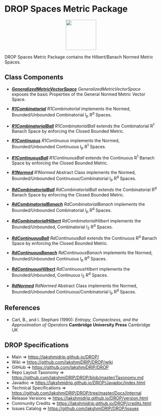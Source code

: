 # DROP Spaces Metric Package

<p align="center"><img src="https://github.com/lakshmiDRIP/DROP/blob/master/DRIP_Logo.gif?raw=true" width="100"></p>

DROP Spaces Metric Package contains the Hilbert/Banach Normed Metric Spaces.


## Class Components

 * [***GeneralizedMetricVectorSpace***](https://github.com/lakshmiDRIP/DROP/tree/master/src/main/java/org/drip/spaces/metric/GeneralizedMetricVectorSpace.java)
 <i>GeneralizedMetricVectorSpace</i> exposes the basic Properties of the General Normed Metric Vector Space.

 * [***R1Combinatorial***](https://github.com/lakshmiDRIP/DROP/tree/master/src/main/java/org/drip/spaces/metric/R1Combinatorial.java)
 <i>R1Combinatorial</i> implements the Normed, Bounded/Unbounded Combinatorial l<sub>p</sub> R<sup>d</sup>
 Spaces.

 * [***R1CombinatorialBall***](https://github.com/lakshmiDRIP/DROP/tree/master/src/main/java/org/drip/spaces/metric/R1CombinatorialBall.java)
 <i>R1CombinatorialBall</i> extends the Combinatorial R<sup>1</sup> Banach Space by enforcing the Closed
 Bounded Metric.

 * [***R1Continuous***](https://github.com/lakshmiDRIP/DROP/tree/master/src/main/java/org/drip/spaces/metric/R1Continuous.java)
 <i>R1Continuous</i> implements the Normed, Bounded/Unbounded Continuous l<sub>p</sub> R<sup>1</sup> Spaces.

 * [***R1ContinuousBall***](https://github.com/lakshmiDRIP/DROP/tree/master/src/main/java/org/drip/spaces/metric/R1ContinuousBall.java)
 <i>R1ContinuousBall</i> extends the Continuous R<sup>1</sup> Banach Space by enforcing the Closed Bounded
 Metric.

 * [***R1Normed***](https://github.com/lakshmiDRIP/DROP/tree/master/src/main/java/org/drip/spaces/metric/R1Normed.java)
 <i>R1Normed</i> Abstract Class implements the Normed, Bounded/Unbounded Continuous/Combinatorial
 l<sub>p</sub> R<sup>d</sup> Spaces.

 * [***RdCombinatorialBall***](https://github.com/lakshmiDRIP/DROP/tree/master/src/main/java/org/drip/spaces/metric/RdCombinatorialBall.java)
 <i>RdCombinatorialBall</i> extends the Combinatorial R<sup>d</sup> Banach Space by enforcing the Closed
 Bounded Metric.

 * [***RdCombinatorialBanach***](https://github.com/lakshmiDRIP/DROP/tree/master/src/main/java/org/drip/spaces/metric/RdCombinatorialBanach.java)
 <i>RdCombinatorialBanach</i> implements the Bounded/Unbounded Combinatorial l<sub>p</sub> R<sup>d</sup>
 Spaces.

 * [***RdCombinatorialHilbert***](https://github.com/lakshmiDRIP/DROP/tree/master/src/main/java/org/drip/spaces/metric/RdCombinatorialHilbert.java)
 <i>RdCombinatorialHilbert</i> implements the Bounded/Unbounded, Combinatorial l<sub>2</sub> R<sup>d</sup>
 Spaces.

 * [***RdContinuousBall***](https://github.com/lakshmiDRIP/DROP/tree/master/src/main/java/org/drip/spaces/metric/RdContinuousBall.java)
 <i>RdContinuousBall</i> extends the Continuous R<sup>d</sup> Banach Space by enforcing the Closed Bounded
 Metric.

 * [***RdContinuousBanach***](https://github.com/lakshmiDRIP/DROP/tree/master/src/main/java/org/drip/spaces/metric/RdContinuousBanach.java)
 <i>RdContinuousBanach</i> implements the Normed, Bounded/Unbounded Continuous l<sub>p</sub> R<sup>d</sup>
 Spaces.

 * [***RdContinuousHilbert***](https://github.com/lakshmiDRIP/DROP/tree/master/src/main/java/org/drip/spaces/metric/RdContinuousHilbert.java)
 <i>RdContinuousHilbert</i> implements the Bounded/Unbounded, Continuous l<sub>2</sub> R<sup>d</sup> Spaces.

 * [***RdNormed***](https://github.com/lakshmiDRIP/DROP/tree/master/src/main/java/org/drip/spaces/metric/RdNormed.java)
 <i>RdNormed</i> Abstract Class implements the Normed, Bounded/Unbounded Continuous/Combinatorial
 l<sub>p</sub> R<sup>d</sup> Spaces.


## References

 * Carl, B., and I. Stephani (1990): <i>Entropy, Compactness, and the Approximation of Operators</i>
 	<b>Cambridge University Press</b> Cambridge UK 


## DROP Specifications

 * Main                     => https://lakshmidrip.github.io/DROP/
 * Wiki                     => https://github.com/lakshmiDRIP/DROP/wiki
 * GitHub                   => https://github.com/lakshmiDRIP/DROP
 * Repo Layout Taxonomy     => https://github.com/lakshmiDRIP/DROP/blob/master/Taxonomy.md
 * Javadoc                  => https://lakshmidrip.github.io/DROP/Javadoc/index.html
 * Technical Specifications => https://github.com/lakshmiDRIP/DROP/tree/master/Docs/Internal
 * Release Versions         => https://lakshmidrip.github.io/DROP/version.html
 * Community Credits        => https://lakshmidrip.github.io/DROP/credits.html
 * Issues Catalog           => https://github.com/lakshmiDRIP/DROP/issues

